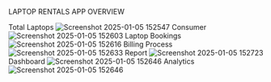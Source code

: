 LAPTOP RENTALS APP OVERVIEW

Total Laptops
![Screenshot 2025-01-05 152547](https://github.com/user-attachments/assets/319bce23-fc3a-4060-9d47-c49ee1ca5854)
Consumer
![Screenshot 2025-01-05 152603](https://github.com/user-attachments/assets/32d85c7c-3b81-4326-bb81-50c48ad03211)
Laptop Bookings
![Screenshot 2025-01-05 152616](https://github.com/user-attachments/assets/ea56e693-3a55-491c-98f8-dc86247a9aa5)
Billing Process
![Screenshot 2025-01-05 152633](https://github.com/user-attachments/assets/56a2e07e-e21e-4c98-bb8c-997e2ad410ab)
Report
![Screenshot 2025-01-05 152723](https://github.com/user-attachments/assets/d00150c6-a2a0-4f67-a75c-a7d1d3a721a4)
Dashboard
![Screenshot 2025-01-05 152646](https://github.com/user-attachments/assets/1131e78c-df5b-43c2-ab75-0c03d3086d3d)
Analytics
![Screenshot 2025-01-05 152646](https://github.com/user-attachments/assets/7c7fe0ee-e362-490b-9514-f3d85c08afbc)

